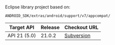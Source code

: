 Eclipse library project based on:

`ANDROID_SDK/extras/android/support/v7/appcompat/`

| Target API    | Release  | Checkout URL  |
| ------------- | -------- | ------------- |
| API 21 (5.0)  | 21.0.2   | [Subversion](https://github.com/dandar3/android-support-v7-appcompat/tags/21.0.2) |
